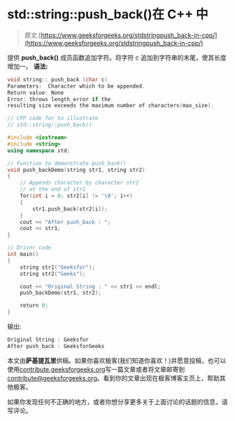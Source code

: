 # std::string::push_back()在 C++ 中

> 原文:[https://www.geeksforgeeks.org/stdstringpush_back-in-cpp/](https://www.geeksforgeeks.org/stdstringpush_back-in-cpp/)

提供 **push_back()** 成员函数追加字符。将字符 c 追加到字符串的末尾，使其长度增加一。
**语法:**

```cpp
void string:: push_back (char c)
Parameters:  Character which to be appended. 
Return value: None
Error: throws length_error if the 
resulting size exceeds the maximum number of characters(max_size).

```

```cpp
// CPP code for to illustrate 
// std::string::push_back()

#include <iostream>
#include <string>
using namespace std;

// Function to demonstrate push_back()
void push_backDemo(string str1, string str2)
{
    // Appends character by character str2
    // at the end of str1
    for(int i = 0; str2[i] != '\0'; i++)
    {
        str1.push_back(str2[i]);
    }
    cout << "After push_back : ";
    cout << str1;
}

// Driver code
int main()
{
    string str1("Geeksfor");
    string str2("Geeks");

    cout << "Original String : " << str1 << endl;
    push_backDemo(str1, str2);

    return 0;
}
```

输出:

```cpp
Original String : Geeksfor
After push_back : GeeksforGeeks

```

本文由**萨基提瓦里**供稿。如果你喜欢极客(我们知道你喜欢！)并愿意投稿，也可以使用[contribute.geeksforgeeks.org](http://www.contribute.geeksforgeeks.org)写一篇文章或者将文章邮寄到 contribute@geeksforgeeks.org。看到你的文章出现在极客博客主页上，帮助其他极客。

如果你发现任何不正确的地方，或者你想分享更多关于上面讨论的话题的信息，请写评论。